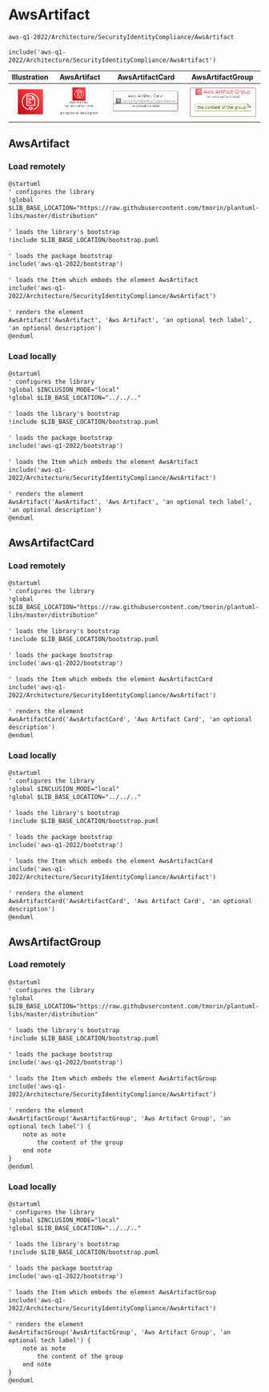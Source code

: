 # AwsArtifact


```text
aws-q1-2022/Architecture/SecurityIdentityCompliance/AwsArtifact
```

```text
include('aws-q1-2022/Architecture/SecurityIdentityCompliance/AwsArtifact')
```



| Illustration | AwsArtifact | AwsArtifactCard | AwsArtifactGroup |
| :---: | :---: | :---: | :---: |
| ![illustration for Illustration](../../../aws-q1-2022/Architecture/SecurityIdentityCompliance/AwsArtifact.png) | ![illustration for AwsArtifact](../../../aws-q1-2022/Architecture/SecurityIdentityCompliance/AwsArtifact.Local.png) | ![illustration for AwsArtifactCard](../../../aws-q1-2022/Architecture/SecurityIdentityCompliance/AwsArtifactCard.Local.png) | ![illustration for AwsArtifactGroup](../../../aws-q1-2022/Architecture/SecurityIdentityCompliance/AwsArtifactGroup.Local.png) |




## AwsArtifact

### Load remotely
```plantuml
@startuml
' configures the library
!global $LIB_BASE_LOCATION="https://raw.githubusercontent.com/tmorin/plantuml-libs/master/distribution"

' loads the library's bootstrap
!include $LIB_BASE_LOCATION/bootstrap.puml

' loads the package bootstrap
include('aws-q1-2022/bootstrap')

' loads the Item which embeds the element AwsArtifact
include('aws-q1-2022/Architecture/SecurityIdentityCompliance/AwsArtifact')

' renders the element
AwsArtifact('AwsArtifact', 'Aws Artifact', 'an optional tech label', 'an optional description')
@enduml
```

### Load locally
```plantuml
@startuml
' configures the library
!global $INCLUSION_MODE="local"
!global $LIB_BASE_LOCATION="../../.."

' loads the library's bootstrap
!include $LIB_BASE_LOCATION/bootstrap.puml

' loads the package bootstrap
include('aws-q1-2022/bootstrap')

' loads the Item which embeds the element AwsArtifact
include('aws-q1-2022/Architecture/SecurityIdentityCompliance/AwsArtifact')

' renders the element
AwsArtifact('AwsArtifact', 'Aws Artifact', 'an optional tech label', 'an optional description')
@enduml
```

## AwsArtifactCard

### Load remotely
```plantuml
@startuml
' configures the library
!global $LIB_BASE_LOCATION="https://raw.githubusercontent.com/tmorin/plantuml-libs/master/distribution"

' loads the library's bootstrap
!include $LIB_BASE_LOCATION/bootstrap.puml

' loads the package bootstrap
include('aws-q1-2022/bootstrap')

' loads the Item which embeds the element AwsArtifactCard
include('aws-q1-2022/Architecture/SecurityIdentityCompliance/AwsArtifact')

' renders the element
AwsArtifactCard('AwsArtifactCard', 'Aws Artifact Card', 'an optional description')
@enduml
```

### Load locally
```plantuml
@startuml
' configures the library
!global $INCLUSION_MODE="local"
!global $LIB_BASE_LOCATION="../../.."

' loads the library's bootstrap
!include $LIB_BASE_LOCATION/bootstrap.puml

' loads the package bootstrap
include('aws-q1-2022/bootstrap')

' loads the Item which embeds the element AwsArtifactCard
include('aws-q1-2022/Architecture/SecurityIdentityCompliance/AwsArtifact')

' renders the element
AwsArtifactCard('AwsArtifactCard', 'Aws Artifact Card', 'an optional description')
@enduml
```

## AwsArtifactGroup

### Load remotely
```plantuml
@startuml
' configures the library
!global $LIB_BASE_LOCATION="https://raw.githubusercontent.com/tmorin/plantuml-libs/master/distribution"

' loads the library's bootstrap
!include $LIB_BASE_LOCATION/bootstrap.puml

' loads the package bootstrap
include('aws-q1-2022/bootstrap')

' loads the Item which embeds the element AwsArtifactGroup
include('aws-q1-2022/Architecture/SecurityIdentityCompliance/AwsArtifact')

' renders the element
AwsArtifactGroup('AwsArtifactGroup', 'Aws Artifact Group', 'an optional tech label') {
    note as note
        the content of the group
    end note
}
@enduml
```

### Load locally
```plantuml
@startuml
' configures the library
!global $INCLUSION_MODE="local"
!global $LIB_BASE_LOCATION="../../.."

' loads the library's bootstrap
!include $LIB_BASE_LOCATION/bootstrap.puml

' loads the package bootstrap
include('aws-q1-2022/bootstrap')

' loads the Item which embeds the element AwsArtifactGroup
include('aws-q1-2022/Architecture/SecurityIdentityCompliance/AwsArtifact')

' renders the element
AwsArtifactGroup('AwsArtifactGroup', 'Aws Artifact Group', 'an optional tech label') {
    note as note
        the content of the group
    end note
}
@enduml
```

